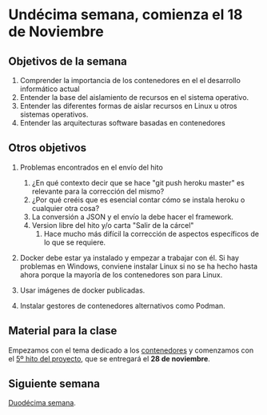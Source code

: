 # Undécima semana, comienza el 18 de Noviembre

## Objetivos de la semana

1. Comprender la importancia de los contenedores en el el desarrollo
   informático actual
1. Entender la base del aislamiento de recursos en el sistema operativo.
2. Entender las diferentes formas de aislar recursos en Linux u otros sistemas operativos.
3. Entender las arquitecturas software basadas en contenedores

## Otros objetivos

1. Problemas encontrados en el envío del hito
   1. ¿En qué contexto decir que se hace "git push heroku master" es relevante para la corrección del mismo?
   1. ¿Por qué creéis que es esencial contar cómo se instala heroku o cualquier otra cosa?
   1. La conversión a JSON y el envío la debe hacer el framework.
   2. Version libre del hito y/o carta "Salir de la cárcel"
	  1. Hace mucho más difícil la corrección de aspectos específicos de lo que se requiere.
	  
1. Docker debe estar ya instalado y empezar a trabajar con él. Si hay problemas en
   Windows, conviene instalar Linux si no se ha hecho hasta ahora
   porque la mayoría de los contenedores son para Linux.
2. Usar imágenes de docker publicadas.
3. Instalar gestores de contenedores alternativos como Podman.


## Material para la clase

Empezamos  con el tema dedicado a los
[contenedores](http://jj.github.io/IV/documentos/temas/Contenedores) y
comenzamos con
el
[5º hito del proyecto](http://jj.github.io/IV/documentos/proyecto/5.Docker),
que se entregará el **28 de noviembre**.


## Siguiente semana

[Duodécima semana](semana-12.md). 
